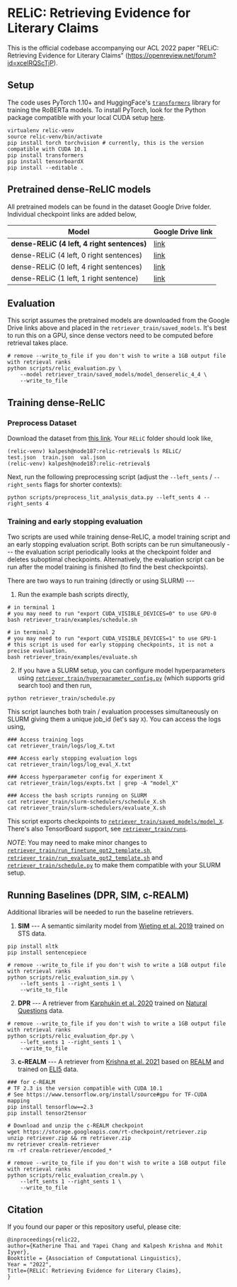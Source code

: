 # RELiC: Retrieving Evidence for Literary Claims

This is the official codebase accompanying our ACL 2022 paper "RELiC: Retrieving Evidence for Literary Claims" (https://openreview.net/forum?id=xcelRQScTjP).

## Setup

The code uses PyTorch 1.10+ and HuggingFace's [`transformers`](https://github.com/huggingface/transformers) library for training the RoBERTa models. To install PyTorch, look for the Python package compatible with your local CUDA setup [here](https://pytorch.org).

```
virtualenv relic-venv
source relic-venv/bin/activate
pip install torch torchvision # currently, this is the version compatible with CUDA 10.1
pip install transformers
pip install tensorboardX
pip install --editable .
```

## Pretrained dense-ReLIC models

All pretrained models can be found in the dataset Google Drive folder. Individual checkpoint links are added below,

| Model                                   | Google Drive link |
|-----------------------------------------|-------------------|
| **dense-RELiC (4 left, 4 right sentences)** | [link](https://drive.google.com/drive/folders/1Y2PxHRycWucQtQCbw5OxN8eQMEZtS43h?usp=sharing)              |
| dense-RELiC (4 left, 0 right sentences) | [link](https://drive.google.com/drive/folders/1TfKMY-XZhI5IVXPpRZ59n3j2jiw_VQcH?usp=sharing)              |
| dense-RELiC (0 left, 4 right sentences) | [link](https://drive.google.com/drive/folders/1fw9BRrNnU9TzkabBf7PUrWyzXQCqFrB0?usp=sharing)              |
| dense-RELiC (1 left, 1 right sentence) | [link](https://drive.google.com/drive/folders/1GFgwXyEYg0IL5eYJ-sqg9Zm2hKTVXOFt?usp=sharing)              |

## Evaluation

This script assumes the pretrained models are downloaded from the Google Drive links above and placed in the `retriever_train/saved_models`. It's best to run this on a GPU, since dense vectors need to be computed before retrieval takes place.

```
# remove --write_to_file if you don't wish to write a 1GB output file with retrieval ranks
python scripts/relic_evaluation.py \
    --model retriever_train/saved_models/model_denserelic_4_4 \
    --write_to_file
```

## Training dense-ReLIC

### Preprocess Dataset

Download the dataset from [this link](https://drive.google.com/drive/folders/1A-UhzFdeLiEuTa6cvwSmHKMc1gSBvEGB?usp=sharing). Your `RELiC` folder should look like,

```
(relic-venv) kalpesh@node187:relic-retrieval$ ls RELiC/
test.json  train.json  val.json
(relic-venv) kalpesh@node187:relic-retrieval$
```

Next, run the following preprocessing script (adjust the `--left_sents` / `--right_sents` flags for shorter contexts):

```
python scripts/preprocess_lit_analysis_data.py --left_sents 4 --right_sents 4
```

### Training and early stopping evaluation

Two scripts are used while training dense-ReLIC, a model training script and an early stopping evaluation script. Both scripts can be run simultaneously --- the evaluation script periodically looks at the checkpoint folder and deletes suboptimal checkpoints. Alternatively, the evaluation script can be run after the model training is finished (to find the best checkpoints).

There are two ways to run training (directly or using SLURM) ---

1. Run the example bash scripts directly,

```
# in terminal 1
# you may need to run "export CUDA_VISIBLE_DEVICES=0" to use GPU-0
bash retriever_train/examples/schedule.sh

# in terminal 2
# you may need to run "export CUDA_VISIBLE_DEVICES=1" to use GPU-1
# this script is used for early stopping checkpoints, it is not a precise evaluation.
bash retriever_train/examples/evaluate.sh
```

2. If you have a SLURM setup, you can configure model hyperparameters using [`retriever_train/hyperparameter_config.py`](retriever_train/hyperparameter_config.py) (which supports grid search too) and then run,

```
python retriever_train/schedule.py
```

This script launches both train / evaluation processes simultaneously on SLURM giving them a unique job_id (let's say `X`). You can access the logs using,

```
### Access training logs
cat retriever_train/logs/log_X.txt

### Access early stopping evaluation logs
cat retriever_train/logs/log_eval_X.txt

### Access hyperparameter config for experiment X
cat retriever_train/logs/expts.txt | grep -A "model_X"

### Access the bash scripts running on SLURM
cat retriever_train/slurm-schedulers/schedule_X.sh
cat retriever_train/slurm-schedulers/evaluate_X.sh
```

This script exports checkpoints to [`retriever_train/saved_models/model_X`](retriever_train/saved_models/model_X). There's also TensorBoard support, see [`retriever_train/runs`](retriever_train/runs).

*NOTE*: You may need to make minor changes to [`retriever_train/run_finetune_gpt2_template.sh`](retriever_train/run_finetune_gpt2_template.sh), [`retriever_train/run_evaluate_gpt2_template.sh`](retriever_train/run_evaluate_gpt2_template.sh) and [`retriever_train/schedule.py`](retriever_train/schedule.py) to make them compatible with your SLURM setup.

## Running Baselines (DPR, SIM, c-REALM)

Additional libraries will be needed to run the baseline retrievers.

1. **SIM** --- A semantic similarity model from [Wieting et al. 2019](https://aclanthology.org/P19-1427) trained on STS data.

```
pip install nltk
pip install sentencepiece

# remove --write_to_file if you don't wish to write a 1GB output file with retrieval ranks
python scripts/relic_evaluation_sim.py \
    --left_sents 1 --right_sents 1 \
    --write_to_file
```

2. **DPR** --- A retriever from [Karphukin et al. 2020](https://aclanthology.org/2020.emnlp-main.550) trained on [Natural Questions](https://ai.google.com/research/NaturalQuestions) data.

```
# remove --write_to_file if you don't wish to write a 1GB output file with retrieval ranks
python scripts/relic_evaluation_dpr.py \
    --left_sents 1 --right_sents 1 \
    --write_to_file
```

3. **c-REALM** --- A retriever from [Krishna et al. 2021](https://aclanthology.org/2021.naacl-main.393) based on [REALM](https://arxiv.org/abs/2002.08909) and trained on [ELI5](https://arxiv.org/abs/1907.09190) data.

```
### for c-REALM
# TF 2.3 is the version compatible with CUDA 10.1
# See https://www.tensorflow.org/install/source#gpu for TF-CUDA mapping
pip install tensorflow==2.3
pip install tensor2tensor

# Download and unzip the c-REALM checkpoint
wget https://storage.googleapis.com/rt-checkpoint/retriever.zip
unzip retriever.zip && rm retriever.zip
mv retriever crealm-retriever
rm -rf crealm-retriever/encoded_*

# remove --write_to_file if you don't wish to write a 1GB output file with retrieval ranks
python scripts/relic_evaluation_crealm.py \
    --left_sents 1 --right_sents 1 \
    --write_to_file
```

## Citation

If you found our paper or this repository useful, please cite:

```
@inproceedings{relic22,
author={Katherine Thai and Yapei Chang and Kalpesh Krishna and Mohit Iyyer},
Booktitle = {Association of Computational Linguistics},
Year = "2022",
Title={RELiC: Retrieving Evidence for Literary Claims},
}
```
